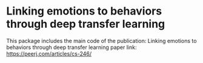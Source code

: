 # Linking emotions to behaviors through deep transfer learning

This package includes the main code of the publication: Linking emotions to behaviors through deep transfer learning
paper link: https://peerj.com/articles/cs-246/
